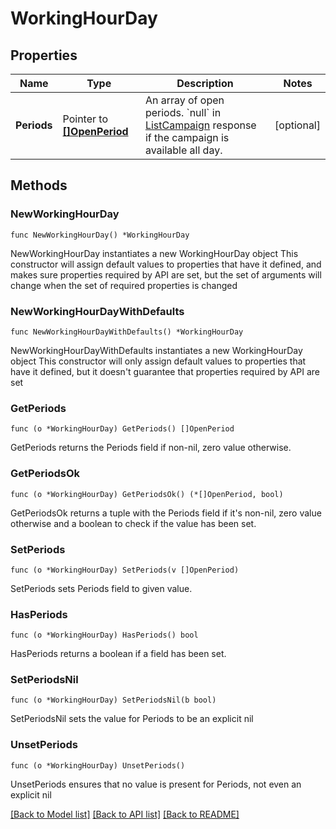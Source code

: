 # WorkingHourDay

## Properties

Name | Type | Description | Notes
------------ | ------------- | ------------- | -------------
**Periods** | Pointer to [**[]OpenPeriod**](OpenPeriod.md) | An array of open periods. &#x60;null&#x60; in [ListCampaign](#tag/list-campaign) response if the campaign is available all day. | [optional] 

## Methods

### NewWorkingHourDay

`func NewWorkingHourDay() *WorkingHourDay`

NewWorkingHourDay instantiates a new WorkingHourDay object
This constructor will assign default values to properties that have it defined,
and makes sure properties required by API are set, but the set of arguments
will change when the set of required properties is changed

### NewWorkingHourDayWithDefaults

`func NewWorkingHourDayWithDefaults() *WorkingHourDay`

NewWorkingHourDayWithDefaults instantiates a new WorkingHourDay object
This constructor will only assign default values to properties that have it defined,
but it doesn't guarantee that properties required by API are set

### GetPeriods

`func (o *WorkingHourDay) GetPeriods() []OpenPeriod`

GetPeriods returns the Periods field if non-nil, zero value otherwise.

### GetPeriodsOk

`func (o *WorkingHourDay) GetPeriodsOk() (*[]OpenPeriod, bool)`

GetPeriodsOk returns a tuple with the Periods field if it's non-nil, zero value otherwise
and a boolean to check if the value has been set.

### SetPeriods

`func (o *WorkingHourDay) SetPeriods(v []OpenPeriod)`

SetPeriods sets Periods field to given value.

### HasPeriods

`func (o *WorkingHourDay) HasPeriods() bool`

HasPeriods returns a boolean if a field has been set.

### SetPeriodsNil

`func (o *WorkingHourDay) SetPeriodsNil(b bool)`

 SetPeriodsNil sets the value for Periods to be an explicit nil

### UnsetPeriods
`func (o *WorkingHourDay) UnsetPeriods()`

UnsetPeriods ensures that no value is present for Periods, not even an explicit nil

[[Back to Model list]](../README.md#documentation-for-models) [[Back to API list]](../README.md#documentation-for-api-endpoints) [[Back to README]](../README.md)


